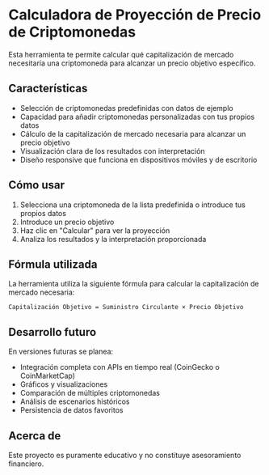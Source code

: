 <!-- Readme del proyecto -->
# Calculadora de Proyección de Precio de Criptomonedas

Esta herramienta te permite calcular qué capitalización de mercado necesitaría una criptomoneda para alcanzar un precio objetivo específico.

## Características

- Selección de criptomonedas predefinidas con datos de ejemplo
- Capacidad para añadir criptomonedas personalizadas con tus propios datos
- Cálculo de la capitalización de mercado necesaria para alcanzar un precio objetivo
- Visualización clara de los resultados con interpretación
- Diseño responsive que funciona en dispositivos móviles y de escritorio

## Cómo usar

1. Selecciona una criptomoneda de la lista predefinida o introduce tus propios datos
2. Introduce un precio objetivo
3. Haz clic en "Calcular" para ver la proyección
4. Analiza los resultados y la interpretación proporcionada

## Fórmula utilizada

La herramienta utiliza la siguiente fórmula para calcular la capitalización de mercado necesaria:

```
Capitalización Objetivo = Suministro Circulante × Precio Objetivo
```

## Desarrollo futuro

En versiones futuras se planea:

- Integración completa con APIs en tiempo real (CoinGecko o CoinMarketCap)
- Gráficos y visualizaciones
- Comparación de múltiples criptomonedas
- Análisis de escenarios históricos
- Persistencia de datos favoritos

## Acerca de

Este proyecto es puramente educativo y no constituye asesoramiento financiero.
